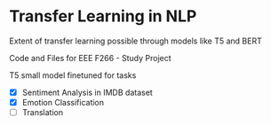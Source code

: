 # Transfer Learning in NLP
Extent of transfer learning possible through models like T5 and BERT


Code and Files for EEE F266 - Study Project 

T5 small model finetuned for tasks
- [x] Sentiment Analysis in IMDB dataset
- [x] Emotion Classification
- [ ] Translation  
